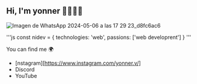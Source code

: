 ## Hi, I'm yonner 👋😎👩‍💻

![Imagen de WhatsApp 2024-05-06 a las 17 29 23_d8fc6ac6](https://github.com/YONNER44/sena/assets/118782598/990d76a4-44f4-4291-9d79-87e4ce78d8d3)

'''js
const nidev = {
technologies: 'web',
passions: ['web developrent']
}
'''

You can find me 🌍
- [nstagram][https://www.instagram.com/yonner.v/]
- Discord
- YouTube

<!--
**YONNER44/YONNER44** is a ✨ _special_ ✨ repository because its `README.md` (this file) appears on your GitHub profile.

Here are some ideas to get you started:

- 🔭 I’m currently working on ...
- 🌱 I’m currently learning ...
- 👯 I’m looking to collaborate on ...
- 🤔 I’m looking for help with ...
- 💬 Ask me about ...
- 📫 How to reach me: ...
- 😄 Pronouns: ...
- ⚡ Fun fact: ...
-->

